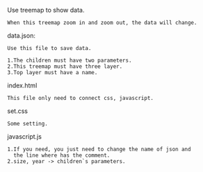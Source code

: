 Use treemap to show data.

	When this treemap zoom in and zoom out, the data will change.

data.json:

	Use this file to save data.

	1.The children must have two parameters.
	2.This treemap must have three layer.
	3.Top layer must have a name.

index.html

	This file only need to connect css, javascript.

set.css

	Some setting.

javascript.js

	1.If you need, you just need to change the name of json and 
	  the line where has the comment.
	2.size, year -> children`s parameters.
